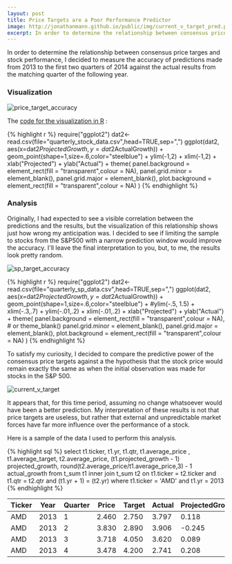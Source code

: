 ```yaml
---
layout: post
title: Price Targets are a Poor Performance Predictor
image: http://jonathanmann.github.io/public/img/current_v_target_pred.png
excerpt: In order to determine the relationship between consensus price targes and stock performance, I decided to measure the accuracy of predictions made from 2013 to the first two quarters of 2014 against the actual results from the matching quarter of the following year.  
---
```


In order to determine the relationship between consensus price targes and stock performance, I decided to measure the accuracy of predictions made from 2013 to the first two quarters of 2014 against the actual results from the matching quarter of the following year.

### Visualization 

![price_target_accuracy](http://jonathanmann.github.io/public/img/price_target_accuracy.png) 

The [code for the visualization in R](https://github.com/jonathanmann/blog_examples/blob/master/price_target_accuracy_in_R/price_target_accuracy.R) :

{% highlight r %}
require("ggplot2")
dat2<- read.csv(file="quarterly_stock_data.csv",head=TRUE,sep=",")
ggplot(dat2, aes(x=dat2$ProjectedGrowth, y=dat2$ActualGrowth)) + geom_point(shape=1,size=.6,color="steelblue") + 
  ylim(-1,2) + xlim(-1,2) +
  xlab("Projected") + ylab("Actual") + theme(
    panel.background = element_rect(fill = "transparent",colour = NA), 
    panel.grid.minor = element_blank(), 
    panel.grid.major = element_blank(),
    plot.background = element_rect(fill = "transparent",colour = NA)
  )
{% endhighlight %}

### Analysis

Originally, I had expected to see a visible correlation between the predictions and the results, but the visualization of this relationship shows just how wrong my anticipation was. I decided to see if limiting the sample to stocks from the S&P500 with a narrow prediction window would improve the accuracy. I'll leave the final interpretation to you, but, to me, the results look pretty random.

![sp_target_accuracy](http://jonathanmann.github.io/public/img/sp_target_accuracy.png) 

{% highlight r %}
require("ggplot2")
dat2<- read.csv(file="quarterly_sp_data.csv",head=TRUE,sep=",")
ggplot(dat2, aes(x=dat2$ProjectedGrowth, y=dat2$ActualGrowth)) + geom_point(shape=1,size=.6,color="steelblue") + 
  #ylim(-.5, 1.5) + xlim(-.3,.7) + 
  ylim(-.01,.2) + xlim(-.01,.2) +
  xlab("Projected") + ylab("Actual") + theme(
    panel.background = element_rect(fill = "transparent",colour = NA), # or theme_blank()
    panel.grid.minor = element_blank(), 
    panel.grid.major = element_blank(),
    plot.background = element_rect(fill = "transparent",colour = NA)
  )
{% endhighlight %}

To satisfy my curiosity, I decided to compare the predictive power of the consensus price targets against a the hypothesis that the stock price would remain exactly the same as when the initial observation was made for stocks in the S&P 500.

![current_v_target](http://jonathanmann.github.io/public/img/current_v_target_pred.png) 

It appears that, for this time period, assuming no change whatsoever would have been a better prediction. My interpretation of these results is not that price targets are useless, but rather that external and unpredictable market forces have far more influence over the performance of a stock.

Here is a sample of the data I used to perform this analysis.

{% highlight sql %}
select t1.ticker, t1.yr, t1.qtr, t1.average_price , t1.average_target, t2.average_price, 
(t1.projected_growth - 1) projected_growth, round(t2.average_price/t1.average_price,3) - 1 actual_growth
from t_sum t1 inner join t_sum t2 on t1.ticker = t2.ticker 
and t1.qtr = t2.qtr and (t1.yr + 1) = (t2.yr)
where t1.ticker = 'AMD' and t1.yr = 2013
{% endhighlight %}


<table>
  <thead>
    <tr>
      <th>Ticker</th>
	  <th>Year</th>
	  <th>Quarter</th>
	  <th>Price</th>
      <th>Target</th>
      <th>Actual</th>
      <th>ProjectedGrowth</th>
      <th>ActualGrowth</th>
    </tr>
  </thead>
  <tbody>
    <tr>
      <td>AMD</td>
      <td>2013</td>
	  <td>1</td>
      <td>2.460</td>
	  <td>2.750</td>
	  <td>3.797</td>
	  <td>0.118</td>
	  <td>0.543</td>
    </tr>
     <tr>
      <td>AMD</td>
      <td>2013</td>
	  <td>2</td>
      <td>3.830</td>
	  <td>2.890</td>
	  <td>3.906</td>
	  <td>-0.245</td>
	  <td>0.020</td>
    </tr>  
     <tr>
      <td>AMD</td>
      <td>2013</td>
	  <td>3</td>
      <td>3.718</td>
	  <td>4.050</td>
	  <td>3.620</td>
	  <td>0.089</td>
	  <td>-0.026</td>
    </tr>
     <tr>
      <td>AMD</td>
      <td>2013</td>
	  <td>4</td>
      <td>3.478</td>
	  <td>4.200</td>
	  <td>2.741</td>
	  <td>0.208</td>
	  <td>-0.212</td>
    </tr> 
  </tbody>
</table>
